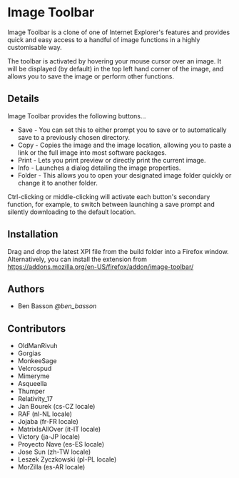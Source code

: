 Image Toolbar
=============
Image Toolbar is a clone of one of Internet Explorer's features and provides quick and easy access to a handful of image functions in a highly customisable way.

The toolbar is activated by hovering your mouse cursor over an image. It will be displayed (by default) in the top left hand corner of the image, and allows you to save the image or perform other functions. 

Details
-------
Image Toolbar provides the following buttons...

 - Save - You can set this to either prompt you to save or to automatically save to a previously chosen directory.
 - Copy - Copies the image and the image location, allowing you to paste a link or the full image into most software packages.
 - Print - Lets you print preview or directly print the current image.
 - Info - Launches a dialog detailing the image properties.
 - Folder - This allows you to open your designated image folder quickly or change it to another folder.

Ctrl-clicking or middle-clicking will activate each button's secondary function, for example, to switch between launching a save prompt and silently downloading to the default location. 

Installation
------------
Drag and drop the latest XPI file from the build folder into a Firefox window. Alternatively, you can install the extension from https://addons.mozilla.org/en-US/firefox/addon/image-toolbar/

Authors
-------
 - Ben Basson *@ben_basson*

Contributors
------------
 - OldManRivuh
 - Gorgias
 - MonkeeSage
 - Velcrospud
 - Mimeryme
 - Asqueella
 - Thumper
 - Relativity_17
 - Jan Bourek (cs-CZ locale)
 - RAF (nl-NL locale)
 - Jojaba (fr-FR locale)
 - MatrixIsAllOver (it-IT locale)
 - Victory (ja-JP locale)
 - Proyecto Nave (es-ES locale)
 - Jose Sun (zh-TW locale)
 - Leszek Zyczkowski (pl-PL locale)
 - MorZilla (es-AR locale)
